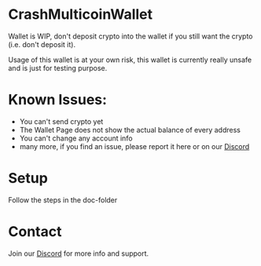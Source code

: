 # CrashMulticoinWallet
Wallet is WIP, don't deposit crypto into the wallet if you still want the crypto (i.e. don't deposit it).

Usage of this wallet is at your own risk, this wallet is currently really unsafe and is just for testing purpose.
# Known Issues:
- You can't send crypto yet
- The Wallet Page does not show the actual balance of every address
- You can't change any account info
- many more, if you find an issue, please report it here or on our 
  <a href="https://discord.gg/uzDTtM9deM">Discord</a>

# Setup
Follow the steps in the doc-folder

# Contact
Join our <a href="https://discord.gg/uzDTtM9deM">Discord</a> for more info and support.